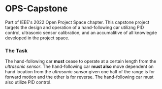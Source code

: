 # OPS-Capstone

Part of IEEE's 2022 Open Project Space chapter. This capstone project targets the design and operation of a hand-following car utilizng PID control, ultrasonic sensor calibration, and an accumalitive of all knowlegde developed in the project space.

<h3>The Task</h3>
The hand-following car <b>must</b> cease to operate at a certain length from the <em>ultrasonic sensor</em>. The hand-following car <b>must also</b> move dependent on hand location from the <em>ultrasonic sensor</em> given one half of the range is for forward motion and the other is for reverse. The hand-following car must also utilize PID control.
